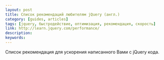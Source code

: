 ```yaml
---
layout: post
title: Список рекомендаций любителям jQuery (англ.)
category: [guides, articles]
tags: [jquery, быстродействие, оптимизация, рекомендация, скорость]
link: http://learn.jquery.com/performance/
description:
keywords:
---
```


<p>Список рекомендация для ускорения написанного Вами с jQuery кода.</p>
